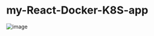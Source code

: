 # my-React-Docker-K8S-app
![image](https://user-images.githubusercontent.com/76843511/232758785-3234d819-0cbc-4818-8237-b378467a9bbf.png=250x250)
